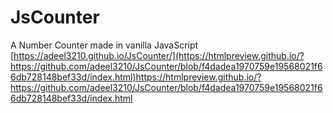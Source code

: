 # JsCounter
A Number Counter made in vanilla JavaScript
[https://adeel3210.github.io/JsCounter/](https://htmlpreview.github.io/?https://github.com/adeel3210/JsCounter/blob/f4dadea1970759e19568021f66db728148bef33d/index.html)https://htmlpreview.github.io/?https://github.com/adeel3210/JsCounter/blob/f4dadea1970759e19568021f66db728148bef33d/index.html
